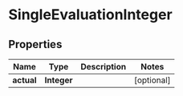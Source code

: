 
# SingleEvaluationInteger

## Properties
Name | Type | Description | Notes
------------ | ------------- | ------------- | -------------
**actual** | **Integer** |  |  [optional]



